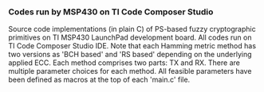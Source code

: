 ### Codes run by MSP430 on TI Code Composer Studio

Source code implementations (in plain C) of PS-based fuzzy cryptographic primitives on TI MSP430 LaunchPad development board. All codes run on TI Code Composer Studio IDE. Note that each Hamming metric method has two versions as 'BCH based' and 'RS based' depending on the underlying applied ECC. Each method comprises two parts: TX and RX. There are multiple parameter choices for each method. All feasible parameters have been defined as macros at the top of each 'main.c' file.